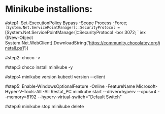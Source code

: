 # Minikube installions:

#step1:
Set-ExecutionPolicy Bypass -Scope Process -Force; `
[System.Net.ServicePointManager]::SecurityProtocol = `
[System.Net.ServicePointManager]::SecurityProtocol -bor 3072; `
iex ((New-Object System.Net.WebClient).DownloadString('https://community.chocolatey.org/install.ps1'))

#step2:	choco -v

#step:3 choco install minikube -y

#step:4
minikube version
kubectl version --client

#step5: 
Enable-WindowsOptionalFeature -Online -FeatureName Microsoft-Hyper-V-Tools-All -All
Restat_PC
minikube start --driver=hyperv --cpus=4 --memory=8192  --hyperv-virtual-switch="Default Switch"

#step:6
minikube stop
minikube delete
